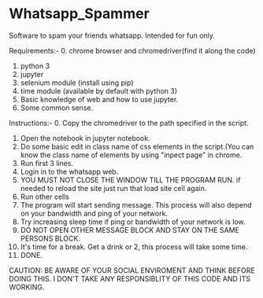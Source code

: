 # Whatsapp_Spammer
Software to spam your friends whatsapp. Intended for fun only. 

Requirements:-
  0. chrome browser and chromedriver(find it along the code) 
  1. python 3
  2. jupyter
  3. selenium module (install using pip)
  4. time module (available by default with python 3)
  5. Basic knowledge of web and how to use jupyter.
  6. Some common sense.

Instructions:-
  0. Copy the chromedriver to the path specified in the script.
  1. Open the notebook in jupyter notebook.
  2. Do some basic edit in class name of css elements in the script.(You can know the class name of elements by using "inpect page" in chrome.
  3. Run first 3 lines.
  4. Login in to the whatsapp web.
  5. YOU MUST NOT CLOSE THE WINDOW TILL THE PROGRAM RUN. if needed to reload the site just run that load site cell again.
  6. Run other cells
  7. The program will start sending message. This process will also depend on your bandwidth and ping of your network.
  8. Try increasing sleep time if ping or bandwidth of your network is low.
  9. DO NOT OPEN OTHER MESSAGE BLOCK AND STAY ON THE SAME PERSONS BLOCK.
  10. It's time for a break. Get a drink or 2, this process will take some time.
  11. DONE.

CAUTION: BE AWARE OF YOUR SOCIAL ENVIROMENT AND THINK BEFORE DOING THIS. I DON'T TAKE ANY RESPONSIBLITY OF THIS CODE AND ITS WORKING.
